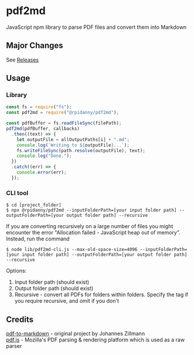 # pdf2md

JavaScript npm library to parse PDF files and convert them into Markdown

## Major Changes

See [Releases](https://github.com/rpidanny/pdf2md/releases)

## Usage

### Library

```js
const fs = require("fs");
const pdf2md = require("@rpidanny/pdf2md");

const pdfBuffer = fs.readFileSync(filePath);
pdf2md(pdfBuffer, callbacks)
  .then((text) => {
    let outputFile = allOutputPaths[i] + ".md";
    console.log(`Writing to ${outputFile}...`);
    fs.writeFileSync(path.resolve(outputFile), text);
    console.log("Done.");
  })
  .catch((err) => {
    console.error(err);
  });
```

### CLI tool

```
$ cd [project_folder]
$ npx @rpidanny/pdf2md --inputFolderPath=[your input folder path] --outputFolderPath=[your output folder path] --recursive
```

If you are converting recursively on a large number of files you might encounter the error "Allocation failed - JavaScript heap out of memory”. Instead, run the command

```
$ node lib/pdf2md-cli.js --max-old-space-size=4096 --inputFolderPath=[your input folder path] --outputFolderPath=[your output folder path] --recursive
```

Options:

1. Input folder path (should exist)
2. Output folder path (should exist)
3. Recursive - convert all PDFs for folders within folders. Specify the tag if you require recursive, and omit if you don't

## Credits

[pdf-to-markdown](https://github.com/jzillmann/pdf-to-markdown) - original project by Johannes Zillmann  
[pdf.js](https://mozilla.github.io/pdf.js/) - Mozilla's PDF parsing & rendering platform which is used as a raw parser

